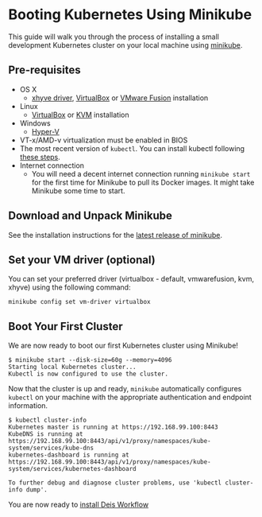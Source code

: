 # Booting Kubernetes Using Minikube

This guide will walk you through the process of installing a small development
Kubernetes cluster on your local machine using [minikube](https://github.com/kubernetes/minikube).

## Pre-requisites

* OS X
    * [xhyve driver](https://github.com/kubernetes/minikube/blob/master/DRIVERS.md#xhyve-driver), [VirtualBox](https://www.virtualbox.org/wiki/Downloads) or [VMware Fusion](https://www.vmware.com/products/fusion) installation
* Linux
    * [VirtualBox](https://www.virtualbox.org/wiki/Downloads) or [KVM](http://www.linux-kvm.org/) installation
* Windows
    * [Hyper-V](https://github.com/kubernetes/minikube/blob/master/DRIVERS.md#hyperv-driver)
* VT-x/AMD-v virtualization must be enabled in BIOS
* The most recent version of `kubectl`. You can install kubectl following
  [these steps](https://kubernetes.io/docs/user-guide/prereqs/).
* Internet connection
    * You will need a decent internet connection running `minikube start` for the first time for
    Minikube to pull its Docker images. It might take Minikube some time to start.

## Download and Unpack Minikube

See the installation instructions for the
[latest release of minikube](https://github.com/kubernetes/minikube/releases).

## Set your VM driver (optional)

You can set your preferred driver (virtualbox - default, vmwarefusion, kvm, xhyve) using the following command:

```
minikube config set vm-driver virtualbox
```

## Boot Your First Cluster

We are now ready to boot our first Kubernetes cluster using Minikube!

```
$ minikube start --disk-size=60g --memory=4096
Starting local Kubernetes cluster...
Kubectl is now configured to use the cluster.
```

Now that the cluster is up and ready, `minikube` automatically configures `kubectl` on your machine
with the appropriate authentication and endpoint information.

```
$ kubectl cluster-info
Kubernetes master is running at https://192.168.99.100:8443
KubeDNS is running at https://192.168.99.100:8443/api/v1/proxy/namespaces/kube-system/services/kube-dns
kubernetes-dashboard is running at https://192.168.99.100:8443/api/v1/proxy/namespaces/kube-system/services/kubernetes-dashboard

To further debug and diagnose cluster problems, use 'kubectl cluster-info dump'.
```

You are now ready to [install Deis Workflow](install-minikube.md)
